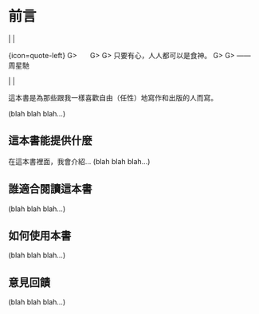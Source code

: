 # 前言

| |

{icon=quote-left}
G>   
G> 
G> 只要有心，人人都可以是食神。
G> 
G> —— 周星馳 

| |

這本書是為那些跟我一樣喜歡自由（任性）地寫作和出版的人而寫。

(blah blah blah...)

## 這本書能提供什麼

在這本書裡面，我會介紹... (blah blah blah...)

## 誰適合閱讀這本書

(blah blah blah...)

## 如何使用本書

(blah blah blah...)

## 意見回饋

(blah blah blah...)

